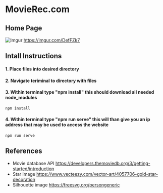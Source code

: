# MovieRec.com

## Home Page
![Imgur](https://imgur.com/DefFZk7)
https://imgur.com/DefFZk7
## Intall Instructions

#### 1. Place files into desired directory
#### 2. Navigate teriminal to directory with files 

#### 3. Within terminal type "npm install" this should download all needed node_modules
```
npm install
```

#### 4. Within terminal type "npm run serve" this will than give you an ip address that may be used to access the website
```
npm run serve
```


## References
* Movie database API https://developers.themoviedb.org/3/getting-started/introduction
* Star image https://www.vecteezy.com/vector-art/4057706-gold-star-decoration
* Silhouette image https://freesvg.org/persongeneric
